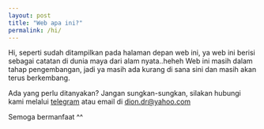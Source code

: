 ```yaml
---
layout: post
title: "Web apa ini?"
permalink: /hi/
---
```


Hi, seperti sudah ditampilkan pada halaman depan web ini, ya web ini berisi sebagai catatan di dunia maya dari alam nyata..heheh    Web ini masih dalam tahap pengembangan, jadi ya masih ada kurang di sana sini dan masih akan terus berkembang.

Ada yang perlu ditanyakan?
Jangan sungkan-sungkan, silakan hubungi kami melalui [telegram](https://t.me/diondr) atau email di <dion.dr@yahoo.com>

Semoga bermanfaat ^^
